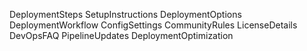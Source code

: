 DeploymentSteps
SetupInstructions
DeploymentOptions
DeploymentWorkflow
ConfigSettings
CommunityRules
LicenseDetails
DevOpsFAQ
PipelineUpdates
DeploymentOptimization
